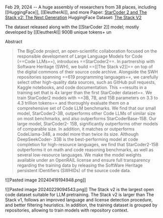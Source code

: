 Feb 29, 2024 -- A huge assembly of researchers from 38 places, including [[HuggingFace]], [[EleutherAI]], and more
Paper: [StarCoder 2 and The Stack v2: The Next Generation](https://arxiv.org/abs/2402.19173)
HuggingFace Dataset: [The Stack V2](https://huggingface.co/datasets/bigcode/the-stack-v2)

The dataset released along with the [[StarCoder 2]] model; mostly developed by [[EleutherAI]]
900B unique tokens+ un

Abstract
> The BigCode project, an open-scientific collaboration focused on the responsible development of Large Language Models for Code (==Code LLMs==), introduces ==StarCoder2==. In partnership with Software Heritage (SWH), we build ==[[The Stack v2]]== on top of the digital commons of their source code archive. Alongside the SWH repositories spanning ==619 programming languages==, we carefully select other high-quality data sources, such as GitHub pull requests, Kaggle notebooks, and code documentation. This ==results in a training set that is 4x larger than the first StarCoder dataset==. We train StarCoder2 models with ==3B, 7B, and 15B parameters on 3.3 to 4.3 trillion tokens== and thoroughly evaluate them on a comprehensive set of Code LLM benchmarks. We find that our small model, StarCoder2-3B, outperforms other Code LLMs of similar size on most benchmarks, and also outperforms StarCoderBase-15B. Our large model, StarCoder2- 15B, significantly outperforms other models of comparable size. In addition, it matches or outperforms CodeLlama-34B, a model more than twice its size. Although DeepSeekCoder- 33B is the best-performing model at code completion for high-resource languages, we find that StarCoder2-15B outperforms it on math and code reasoning benchmarks, as well as several low-resource languages. We make the model weights available under an OpenRAIL license and ensure full transparency regarding the training data by releasing the SoftWare Heritage persistent IDentifiers (SWHIDs) of the source code data.

![[Pasted image 20240419194948.png]]


![[Pasted image 20240229094543.png]]
The Stack v2 is the largest open code dataset suitable for LLM pretraining. The Stack v2 is larger than The Stack v1, follows an improved language and license detection procedure, and better filtering heuristics. In addition, the training dataset is grouped by repositories, allowing to train models with repository context.

